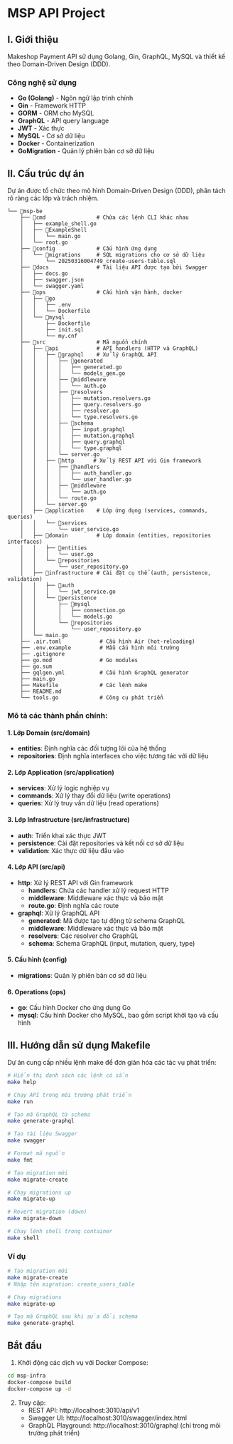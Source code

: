 # MSP API Project

## I. Giới thiệu

Makeshop Payment API sử dụng Golang, Gin, GraphQL, MySQL và thiết kế theo Domain-Driven Design (DDD).

### Công nghệ sử dụng

- **Go (Golang)** - Ngôn ngữ lập trình chính
- **Gin** - Framework HTTP
- **GORM** - ORM cho MySQL
- **GraphQL** - API query language
- **JWT** - Xác thực
- **MySQL** - Cơ sở dữ liệu
- **Docker** - Containerization
- **GoMigration** - Quản lý phiên bản cơ sở dữ liệu

## II. Cấu trúc dự án

Dự án được tổ chức theo mô hình Domain-Driven Design (DDD), phân tách rõ ràng các lớp và trách nhiệm.

```
└── 📁msp-be
    ├── 📁cmd                # Chứa các lệnh CLI khác nhau
    │   ├── example_shell.go
    │   ├── 📁ExampleShell
    │   │   └── main.go
    │   └── root.go
    ├── 📁config             # Cấu hình ứng dụng
    │   └── 📁migrations     # SQL migrations cho cơ sở dữ liệu
    │       └── 20250316004749_create-users-table.sql
    ├── 📁docs               # Tài liệu API được tạo bởi Swagger
    │   ├── docs.go
    │   ├── swagger.json
    │   └── swagger.yaml
    ├── 📁ops                # Cấu hình vận hành, docker
    │   ├── 📁go
    │   │   ├── .env
    │   │   └── Dockerfile
    │   └── 📁mysql
    │       ├── Dockerfile
    │       ├── init.sql
    │       └── my.cnf
    ├── 📁src                # Mã nguồn chính
    │   ├── 📁api            # API handlers (HTTP và GraphQL)
    │   │   ├── 📁graphql    # Xử lý GraphQL API
    │   │   │   ├── 📁generated
    │   │   │   │   ├── generated.go
    │   │   │   │   └── models_gen.go
    │   │   │   ├── 📁middleware
    │   │   │   │   └── auth.go
    │   │   │   ├── 📁resolvers
    │   │   │   │   ├── mutation.resolvers.go
    │   │   │   │   ├── query.resolvers.go
    │   │   │   │   ├── resolver.go
    │   │   │   │   └── type.resolvers.go
    │   │   │   ├── 📁schema
    │   │   │   │   ├── input.graphql
    │   │   │   │   ├── mutation.graphql
    │   │   │   │   ├── query.graphql
    │   │   │   │   └── type.graphql
    │   │   │   └── server.go
    │   │   ├── 📁http      # Xử lý REST API với Gin framework
    │   │   │   ├── 📁handlers
    │   │   │   │   ├── auth_handler.go
    │   │   │   │   └── user_handler.go
    │   │   │   ├── 📁middleware
    │   │   │   │   └── auth.go
    │   │   │   └── route.go
    │   │   └── server.go
    │   ├── 📁application    # Lớp ứng dụng (services, commands, queries)
    │   │   └── 📁services
    │   │       └── user_service.go
    │   ├── 📁domain         # Lớp domain (entities, repositories interfaces)
    │   │   ├── 📁entities
    │   │   │   └── user.go
    │   │   └── 📁repositories
    │   │       └── user_repository.go
    │   ├── 📁infrastructure # Cài đặt cụ thể (auth, persistence, validation)
    │   │   ├── 📁auth
    │   │   │   └── jwt_service.go
    │   │   └── 📁persistence
    │   │       ├── 📁mysql
    │   │       │   ├── connection.go
    │   │       │   └── models.go
    │   │       └── 📁repositories
    │   │           └── user_repository.go
    │   └── main.go
    ├── .air.toml            # Cấu hình Air (hot-reloading)
    ├── .env.example         # Mẫu cấu hình môi trường
    ├── .gitignore
    ├── go.mod               # Go modules
    ├── go.sum
    ├── gqlgen.yml           # Cấu hình GraphQL generator
    ├── main.go
    ├── Makefile             # Các lệnh make
    ├── README.md
    └── tools.go             # Công cụ phát triển
```

### Mô tả các thành phần chính:

#### 1. Lớp Domain (src/domain)
- **entities**: Định nghĩa các đối tượng lõi của hệ thống
- **repositories**: Định nghĩa interfaces cho việc tương tác với dữ liệu

#### 2. Lớp Application (src/application)
- **services**: Xử lý logic nghiệp vụ
- **commands**: Xử lý thay đổi dữ liệu (write operations)
- **queries**: Xử lý truy vấn dữ liệu (read operations)

#### 3. Lớp Infrastructure (src/infrastructure)
- **auth**: Triển khai xác thực JWT
- **persistence**: Cài đặt repositories và kết nối cơ sở dữ liệu
- **validation**: Xác thực dữ liệu đầu vào

#### 4. Lớp API (src/api)
- **http**: Xử lý REST API với Gin framework
  - **handlers**: Chứa các handler xử lý request HTTP
  - **middleware**: Middleware xác thực và bảo mật
  - **route.go**: Định nghĩa các route
- **graphql**: Xử lý GraphQL API
  - **generated**: Mã được tạo tự động từ schema GraphQL
  - **middleware**: Middleware xác thực và bảo mật
  - **resolvers**: Các resolver cho GraphQL
  - **schema**: Schema GraphQL (input, mutation, query, type)

#### 5. Cấu hình (config)
- **migrations**: Quản lý phiên bản cơ sở dữ liệu

#### 6. Operations (ops)
- **go**: Cấu hình Docker cho ứng dụng Go
- **mysql**: Cấu hình Docker cho MySQL, bao gồm script khởi tạo và cấu hình

## III. Hướng dẫn sử dụng Makefile

Dự án cung cấp nhiều lệnh make để đơn giản hóa các tác vụ phát triển:

```bash
# Hiển thị danh sách các lệnh có sẵn
make help

# Chạy API trong môi trường phát triển
make run

# Tạo mã GraphQL từ schema
make generate-graphql

# Tạo tài liệu Swagger
make swagger

# Format mã nguồn
make fmt

# Tạo migration mới
make migrate-create

# Chạy migrations up
make migrate-up

# Revert migration (down)
make migrate-down

# Chạy lệnh shell trong container
make shell
```

### Ví dụ

```bash
# Tạo migration mới
make migrate-create
# Nhập tên migration: create_users_table

# Chạy migrations
make migrate-up

# Tạo mã GraphQL sau khi sửa đổi schema
make generate-graphql
```

## Bắt đầu

1. Khởi động các dịch vụ với Docker Compose:

```bash
cd msp-infra
docker-compose build
docker-compose up -d
```

2. Truy cập:
   - REST API: http://localhost:3010/api/v1
   - Swagger UI: http://localhost:3010/swagger/index.html
   - GraphQL Playground: http://localhost:3010/graphql (chỉ trong môi trường phát triển)